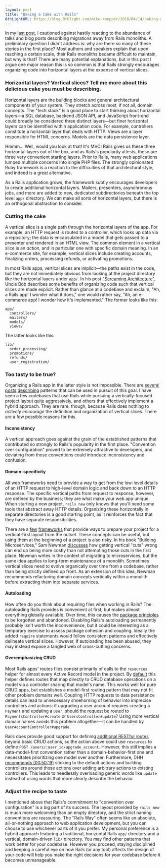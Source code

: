 ```yaml
---
layout: post
title: "Baking a Cake with Rails"
8thLightURL: https://blog.8thlight.com/mike-knepper/2016/04/14/baking-a-cake-with-rails.html
---
```


In my [last post][hidden_costs], I cautioned against hastily reacting to the abundance of talks and blog posts describing migrations away from Rails monoliths.
A preliminary question I didn't address is: why are there so many of these stories in the first place?
Most authors and speakers explain that upon reaching a certain scale, their Rails monoliths became difficult to maintain, but why is that?
There are many potential explanations, but in this post I argue one major reason this is so common is that Rails strongly encourages organizing code into horizontal layers at the expense of vertical slices.


### Horizontal layers? Vertical slices? Tell me more about this delicious cake you must be describing.

Horizontal layers are the building blocks and general architectural components of your system.
They stretch across most, if not all, domain concepts.
The "tech stack" is a good place to start thinking about horizontal layers—a SQL database, backend JSON API, and JavaScript front-end could broadly be considered three distinct layers—but finer horizontal layers can be identified within application code.
For example, controllers constitute a horizontal layer that deals with HTTP.
Views are a layer responsible for HTML concerns.
Models are the data persistence layer.

Hmmm... Well, would you look at that! It's MVC!
Rails gives us these three horizontal layers out of the box, and as Rails's popularity attests, these are three very convenient starting layers.
Prior to Rails, many web applications lumped multiple concerns into single PHP files.
The strongly opinionated Ruby framework is a reaction to the difficulties of that architectural style, and indeed is a great alternative.

As a Rails application grows, the framework subtly encourages developers to create additional horizontal layers.
Mailers, presenters, asynchronous jobs, and more are added to new, dedicated subdirectories beneath the top level `app/` directory.
We can make all sorts of horizontal layers, but there is an orthogonal abstraction to consider.


### Cutting the cake

A vertical slice is a single path through the horizontal layers of the app.
For example, an HTTP request is routed to a controller, which looks up data via a repository;
the data is encapsulated in a model that gets passed to a presenter and rendered in an HTML view.
The common element in a vertical slice is an *action*, and in particular one with specific domain meaning.
In an e-commerce site, for example, vertical slices include creating accounts, finalizing orders, processing refunds, or activating promotions.

In most Rails apps, vertical slices are implicit—the paths exist in the code, but they are not immediately obvious from looking at the project directory like the horizontal layers under `app/`.
In his post ["Screaming Architecture"][screaming_architecture], Uncle Bob describes some benefits of organizing code such that vertical slices are made explicit.
Rather than glance at a codebase and exclaim, "Ah, a Rails app! I wonder what it does," one would rather say, "Ah, an e-commerce app! I wonder how it's implemented."
The former looks like this:

```
app/
  controllers/
  mailers/
  models/
  views/
```

The latter looks like this:

```
lib/
  order_processing/
  promotions/
  refunds/
  user_registration/
```


### Too tasty to be true?

Organizing a Rails app in the latter style is not impossible.
There are [several][hexagonal_architecture] [posts][onion_architecture] [describing][clean_architecture] patterns that can be used in pursuit of this goal.
I have seen a few codebases that use Rails while pursuing a vertically-focused project layout quite aggressively, and others that effectively implement a hybrid approach.
They are rare, though, because Rails does nothing to *actively encourage* the definition and organization of vertical slices.
There are a few possible reasons for this.

#### Inconsistency

A vertical approach goes against the grain of the established patterns that contributed so strongly to Rails's popularity in the first place.
"Convention over configuration" proved to be extremely attractive to developers, and deviating from those conventions could introduce inconsistency and confusion.

#### Domain-specificity

All web frameworks need to provide a way to get from the low-level details of an HTTP request to high-level domain logic and back down to an HTTP response.
The specific vertical paths from request to response, however, are defined by the business; they are what make your web app unique.
When starting a new project, `rails new` only knows that you'll need some tools that abstract away HTTP details.
Organizing these horizontally in separate directories is a good starting point, as it reinforces the fact that they have separate responsibilities.

There are a [few][django] [frameworks][ember] that provide ways to prepare your project for a vertical-first layout from the outset.
These concepts can be useful, but using them at the beginning of a project is also risky.
In his book "Building Microservices," Sam Newman [discusses][sam_newman] how getting vertical "cuts" wrong can end up being more costly than not attempting those cuts in the first place.
Newman writes in the context of migrating to microservices, but the same idea applies to long-term maintenance of a monolith.
Sometimes vertical slices need to evolve organically over time from a codebase, rather than being strictly defined up front.
As an extension of this idea, Newman recommends refactoring domain concepts vertically within a monolith before extracting them into separate services.

#### Autoloading

How often do you think about requiring files when working in Rails?
The autoloading Rails provides is convenient at first, but makes almost everything globally available.
Over time, this causes the [package principles][package_principles] to be forgotten and abandoned.
Disabling Rails's autoloading permanently probably isn't worth the inconvenience, but it could be interesting as a temporary exercise to assess package cohesion and coupling.
Ideally the added `require` statements would follow consistent patterns and effectively delineate vertical slices.
However, if autoloading has been abused, they may instead expose a tangled web of cross-cutting concerns.

#### Overemphasizing CRUD

Most Rails apps' routes files consist primarily of calls to the `resources` helper for almost every Active Record model in the project.
By [default][default_resources] this helper defines routes that map directly to CRUD database operations on a model via a controller sharing that model's name.
This works well for pure CRUD apps, but establishes a model-first routing pattern that may not fit other problem domains well.
Coupling HTTP requests to data persistence details can lead to unnecessary shoehorning of behavior into imprecise controllers and actions:
if upgrading a user account requires creating a `Payment` and updating a `User`, should the request be routed to `PaymentsController#create` or `UsersController#update`?
Using more vertical domain names avoids this problem altogether—it can be handled by `UserAccountController#upgrade`.

Rails does provide good support for defining [additional RESTful routes][more_rest_actions] beyond basic CRUD actions,
so the action above could use `resources` to define `POST /users/:user_id/upgrade_account`.
However, this still implies a data-model-first convention rather than a domain-behavior-first one and necessitates prioritizing one model over another.
Furthermore, DHH [recommends (00:50:19)][dhh_interview] sticking to the default actions and building controllers around those actions over adding arbitrary actions to existing controllers.
This leads to needlessly overloading generic words like `update` instead of using words that more clearly describe the behavior.


### Adjust the recipe to taste

I mentioned above that Rails's commitment to "convention over configuration" is a big part of its success.
The layout provided by `rails new` is much more welcoming than an empty directory, and the strict naming conventions are reassuring.
The "Rails Way" often seems like an absolute, all-or-nothing approach to web application development, but you can choose to use whichever parts of it you prefer.
My personal preference is a hybrid approach featuring a traditional, horizontal Rails `app/` directory and a vertical, domain-driven `lib/` directory.
You may find other patterns that work better for your codebase.
However you proceed, staying disciplined and keeping a careful eye on how Rails (or any tool) affects the design of your code will help you make the right decisions for your codebase before it becomes unmanageable.



[hidden_costs]: https://blog.8thlight.com/mike-knepper/2016/01/20/hidden-costs-of-leaving-a-monolith.html
[screaming_architecture]: https://blog.8thlight.com/uncle-bob/2011/09/30/Screaming-Architecture.html
[clean_architecture]: https://blog.8thlight.com/uncle-bob/2012/08/13/the-clean-architecture.html
[hexagonal_architecture]: http://alistair.cockburn.us/Hexagonal+architecture
[onion_architecture]: http://jeffreypalermo.com/blog/the-onion-architecture-part-1/
[package_principles]: https://en.wikipedia.org/wiki/Package_principles
[dhh_interview]: http://www.fullstackradio.com/32
[sam_newman]: http://samnewman.io/blog/2015/04/07/microservices-for-greenfield/
[django]: https://docs.djangoproject.com/en/1.9/intro/reusable-apps/
[ember]: http://ember-cli.com/user-guide/#pod-structure
[default_resources]: http://guides.rubyonrails.org/routing.html#crud-verbs-and-actions
[more_rest_actions]: http://guides.rubyonrails.org/routing.html#adding-more-restful-actions
